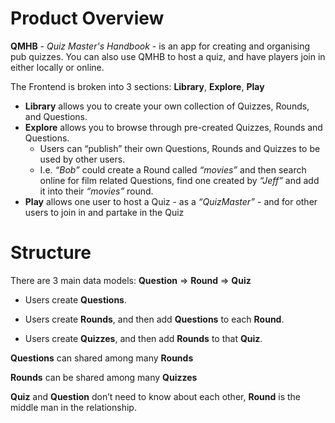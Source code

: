 # Product Overview

**QMHB** - *Quiz Master's Handbook* - is an app for creating and organising pub quizzes. You can also use QMHB to host a quiz, and have players join in either locally or online.

The Frontend is broken into 3 sections: **Library**, **Explore**, **Play**
 
 - **Library** allows you to create your own collection of Quizzes, Rounds, and Questions.
 - **Explore** allows you to browse through pre-created Quizzes, Rounds and Questions.
   - Users can “publish” their own Questions, Rounds and Quizzes to be used by other users.
   - I.e. *“Bob”* could create a Round called *“movies”* and then search online for film related Questions, find one created by *“Jeff”* and add it into their *“movies”* round.
- **Play** allows one user to host a Quiz - as a *“QuizMaster”* - and for other users to join in and partake in the Quiz

# Structure

There are 3 main data models: **Question** => **Round** => **Quiz**

- Users create **Questions**.

- Users create **Rounds**, and then add **Questions** to each **Round**.

- Users create **Quizzes**, and then add **Rounds** to that **Quiz**.

**Questions** can shared among many **Rounds**

**Rounds** can be shared among many **Quizzes**

**Quiz** and **Question** don’t need to know about each other, **Round** is the middle man in the relationship.
